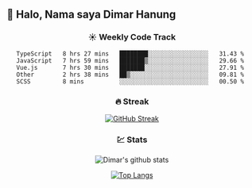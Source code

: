 ## 👋 Halo, Nama saya **Dimar Hanung**

<center>

### :sunny: Weekly Code Track
<!--START_SECTION:waka-->
```text
TypeScript   8 hrs 27 mins   ████████░░░░░░░░░░░░░░░░░   31.43 % 
JavaScript   7 hrs 59 mins   ███████▒░░░░░░░░░░░░░░░░░   29.66 % 
Vue.js       7 hrs 30 mins   ███████░░░░░░░░░░░░░░░░░░   27.91 % 
Other        2 hrs 38 mins   ██▒░░░░░░░░░░░░░░░░░░░░░░   09.81 % 
SCSS         8 mins          ░░░░░░░░░░░░░░░░░░░░░░░░░   00.50 % 
```
<!--END_SECTION:waka-->

### :fire: Streak

[![GitHub Streak](http://github-readme-streak-stats.herokuapp.com?user=dimar-hanung)](https://git.io/streak-stats)

### :chart: Stats

![Dimar's github stats](https://github-readme-stats.vercel.app/api?username=dimar-hanung&show_icons=true&theme=vue)

[![Top Langs](https://github-readme-stats.vercel.app/api/top-langs/?username=dimar-hanung)](#)

</center>
